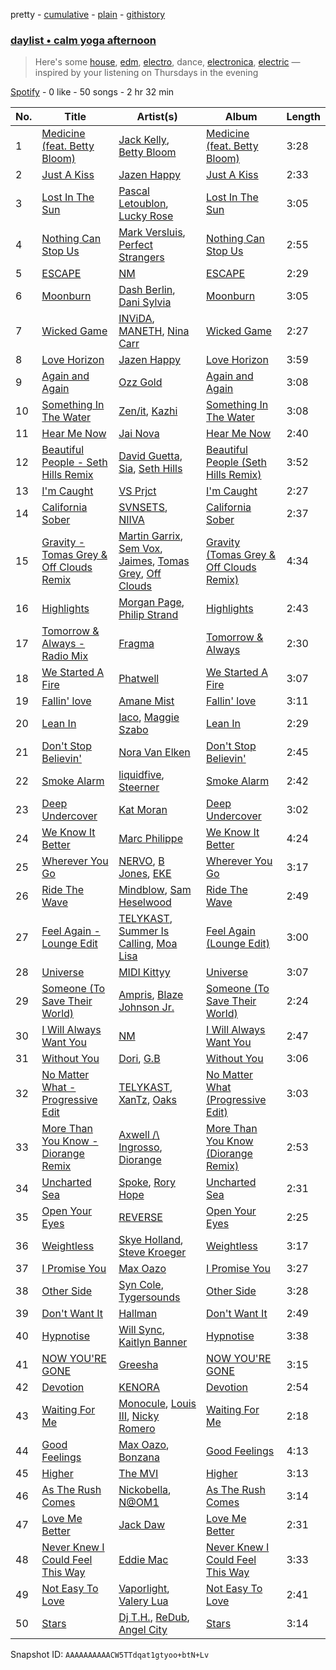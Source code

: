 pretty - [cumulative](/playlists/cumulative/37i9dQZF1EP6YuccBxUcC1.md) - [plain](/playlists/plain/37i9dQZF1EP6YuccBxUcC1) - [githistory](https://github.githistory.xyz/mdn522/spotify-playlist-archive/blob/main/playlists/plain/37i9dQZF1EP6YuccBxUcC1)

### [daylist • calm yoga afternoon](https://open.spotify.com/playlist/37i9dQZF1EP6YuccBxUcC1)

> Here's some <a href="spotify:playlist:37i9dQZF1EQpoj8u9Hn81e">house</a>, <a href="spotify:playlist:37i9dQZF1EQp9BVPsNVof1">edm</a>, <a href="spotify:playlist:37i9dQZF1EIf9xcFwRrkTm">electro</a>, dance, <a href="spotify:playlist:37i9dQZF1EIgtdfeeWwF7B">electronica</a>, <a href="spotify:playlist:37i9dQZF1EIe1dCdpWzpql">electric</a> — inspired by your listening on Thursdays in the evening

[Spotify](https://open.spotify.com/user/spotify) - 0 like - 50 songs - 2 hr 32 min

| No. | Title | Artist(s) | Album | Length |
|---|---|---|---|---|
| 1 | [Medicine \(feat\. Betty Bloom\)](https://open.spotify.com/track/5QpmOkxVbi63rY5a1VmyWj) | [Jack Kelly](https://open.spotify.com/artist/1qXQAJC0HsasWQhGI8P1QC), [Betty Bloom](https://open.spotify.com/artist/028AENVWICmqAiAj5xXncO) | [Medicine \(feat\. Betty Bloom\)](https://open.spotify.com/album/62MZQyThHHh3xs5gfXDOP7) | 3:28 |
| 2 | [Just A Kiss](https://open.spotify.com/track/4iDjreRvS6u6EZ7WFTzrSU) | [Jazen Happy](https://open.spotify.com/artist/7LIqhNtwvXIRW7BNlKyYP4) | [Just A Kiss](https://open.spotify.com/album/4KOCSTF6hJVZkpoxiRHoe6) | 2:33 |
| 3 | [Lost In The Sun](https://open.spotify.com/track/2tKnIEdSmVJ4dRzU3mKUnT) | [Pascal Letoublon](https://open.spotify.com/artist/0oXTS2yHUnuji1R7kc9J9a), [Lucky Rose](https://open.spotify.com/artist/5ShkaitLUorYdZgJMqTF5E) | [Lost In The Sun](https://open.spotify.com/album/7G6gn0CNNrwVkTiyMFv53O) | 3:05 |
| 4 | [Nothing Can Stop Us](https://open.spotify.com/track/0dzhSU8vPP99GX1uGMdFbc) | [Mark Versluis](https://open.spotify.com/artist/6hiFQYuO9Fukh5CaHIZVy3), [Perfect Strangers](https://open.spotify.com/artist/24VvzlaKr8QvcGWrmFhUsz) | [Nothing Can Stop Us](https://open.spotify.com/album/380aOwKP7Zdf8YvvnAFvgQ) | 2:55 |
| 5 | [ESCAPE](https://open.spotify.com/track/0LRwXz1Es1jKWOWTmwnPtm) | [NM](https://open.spotify.com/artist/6DSuRHXUb51grra5uWPI6d) | [ESCAPE](https://open.spotify.com/album/0izNOP3zKiZgLfGcR6q4MD) | 2:29 |
| 6 | [Moonburn](https://open.spotify.com/track/4FSoe9qXKMY31gWoPPpiSk) | [Dash Berlin](https://open.spotify.com/artist/1xT5p0VBpnZDrvVSjX9sri), [Dani Sylvia](https://open.spotify.com/artist/4loap7SYpi11OpsZKnynZj) | [Moonburn](https://open.spotify.com/album/51UBRRdqCDebRQibh4Y9rt) | 3:05 |
| 7 | [Wicked Game](https://open.spotify.com/track/5d6YHgDwhK1KNYi9N67oN0) | [INViDA](https://open.spotify.com/artist/23ShYrOhu7gvdxz5NcIQx5), [MANETH](https://open.spotify.com/artist/3LYXvIIHViMsDvK7AtBXMu), [Nina Carr](https://open.spotify.com/artist/776UugG4CdQlYfsEUVCRqb) | [Wicked Game](https://open.spotify.com/album/39H1GGcXNIyd5Yheja6lDw) | 2:27 |
| 8 | [Love Horizon](https://open.spotify.com/track/5nc6RdSSF7EKnHrfXnQLmR) | [Jazen Happy](https://open.spotify.com/artist/7LIqhNtwvXIRW7BNlKyYP4) | [Love Horizon](https://open.spotify.com/album/2c7hnrWznBwlqfnV1O5zqx) | 3:59 |
| 9 | [Again and Again](https://open.spotify.com/track/07fu7m89fwYrTwScLwaghT) | [Ozz Gold](https://open.spotify.com/artist/0KZDvnSmE8sY5Q2PtUab2P) | [Again and Again](https://open.spotify.com/album/462KVKF9oYosCYY2imGvqN) | 3:08 |
| 10 | [Something In The Water](https://open.spotify.com/track/00bzG9fwS0BxxZatnWuKEE) | [Zen/it](https://open.spotify.com/artist/5HirplYzqe2d6nvqIskR82), [Kazhi](https://open.spotify.com/artist/5GTYEYJqmYH3VlaRRnkaWj) | [Something In The Water](https://open.spotify.com/album/0FYJLlxza7cff7PuGcEZmC) | 3:08 |
| 11 | [Hear Me Now](https://open.spotify.com/track/0HQoB2JnpFIDK7hfNFIwy0) | [Jai Nova](https://open.spotify.com/artist/7m0d5KbIfUlF3aY9KnTw5U) | [Hear Me Now](https://open.spotify.com/album/0HSKMBwtMY9TRJNGs4N7XW) | 2:40 |
| 12 | [Beautiful People \- Seth Hills Remix](https://open.spotify.com/track/3Ygd31O6zd47a3qCjLnITy) | [David Guetta](https://open.spotify.com/artist/1Cs0zKBU1kc0i8ypK3B9ai), [Sia](https://open.spotify.com/artist/5WUlDfRSoLAfcVSX1WnrxN), [Seth Hills](https://open.spotify.com/artist/5nFt7a5Du2MkdAr1KniXh7) | [Beautiful People \(Seth Hills Remix\)](https://open.spotify.com/album/0X4kIs7U2I7HEL1DDNU8DM) | 3:52 |
| 13 | [I'm Caught](https://open.spotify.com/track/2GAPYBErq1VPtCrAIyT69B) | [VS Prjct](https://open.spotify.com/artist/5NGhNgjAPerBPAAKlYt9ie) | [I'm Caught](https://open.spotify.com/album/7N3FMGjNDoWIRw0DK3kciE) | 2:27 |
| 14 | [California Sober](https://open.spotify.com/track/5p4RAsQQwGX9dRws22zQwR) | [SVNSETS](https://open.spotify.com/artist/6w9Xp3JyuJcHJ6C4ywTH4s), [NIIVA](https://open.spotify.com/artist/0viMvQMmt8vK3TO2TAkbz1) | [California Sober](https://open.spotify.com/album/2Snj8w4s5vSgKCbZimCAQB) | 2:37 |
| 15 | [Gravity \- Tomas Grey & Off Clouds Remix](https://open.spotify.com/track/39iiTpCiDIx9VR3zozwuBk) | [Martin Garrix](https://open.spotify.com/artist/60d24wfXkVzDSfLS6hyCjZ), [Sem Vox](https://open.spotify.com/artist/4j6FBtbchyfFhBrCw9eT45), [Jaimes](https://open.spotify.com/artist/6EdfpkgBzauysFts2D0LSO), [Tomas Grey](https://open.spotify.com/artist/324KqmU4J1mdKnHdFUE3pS), [Off Clouds](https://open.spotify.com/artist/2Qdgd1AWVVqBmv9aTWPUfm) | [Gravity \(Tomas Grey & Off Clouds Remix\)](https://open.spotify.com/album/5lyrSSLJZklByMwj2Cugjh) | 4:34 |
| 16 | [Highlights](https://open.spotify.com/track/5TRKB2OatrvY0Hq1j0oBDm) | [Morgan Page](https://open.spotify.com/artist/1N9n8MSxrr4Emhb566493b), [Philip Strand](https://open.spotify.com/artist/1hII0FUxBvpT7bnuS7TQ6q) | [Highlights](https://open.spotify.com/album/43G8M5h3W6KWaxGndJnIyL) | 2:43 |
| 17 | [Tomorrow & Always \- Radio Mix](https://open.spotify.com/track/20ZjZRZ6SGu7me5aSjJe2U) | [Fragma](https://open.spotify.com/artist/2t9efDsc10DtZpi4LP3BJJ) | [Tomorrow & Always](https://open.spotify.com/album/7ezLrcz3hv5HJ3hqlfwQqc) | 2:30 |
| 18 | [We Started A Fire](https://open.spotify.com/track/7cUPlnRD99IQs67RPN1pTC) | [Phatwell](https://open.spotify.com/artist/56lYsptWL0AlFWoU0edXQI) | [We Started A Fire](https://open.spotify.com/album/4fl3qZLu6JqOClnQumET07) | 3:07 |
| 19 | [Fallin' love](https://open.spotify.com/track/6d3yWEdO9bdQIsGi4g8vwy) | [Amane Mist](https://open.spotify.com/artist/0h7fIcvwLvet3e2aCgDgrg) | [Fallin' love](https://open.spotify.com/album/6Rvhcde4BttKEebXuZ7jwp) | 3:11 |
| 20 | [Lean In](https://open.spotify.com/track/4XiXtyRvmQrI7FSREmeMUV) | [Iaco](https://open.spotify.com/artist/3D3ELPXX1yx64WfmZLB8Bg), [Maggie Szabo](https://open.spotify.com/artist/1V5IVmwHG2veT0CUw3kb48) | [Lean In](https://open.spotify.com/album/1twmmq2nkA0syzaL83nno7) | 2:29 |
| 21 | [Don't Stop Believin'](https://open.spotify.com/track/3v35l6qdHJ4BleYQy37SB2) | [Nora Van Elken](https://open.spotify.com/artist/04m3oUGzjO3EJTQidFzTgM) | [Don't Stop Believin'](https://open.spotify.com/album/3Jc5jYmV36D1E8PA1HwMtt) | 2:45 |
| 22 | [Smoke Alarm](https://open.spotify.com/track/4rs6ZnMkkm0tDumyNInSai) | [liquidfive](https://open.spotify.com/artist/5N8lMhIyJ5Qtasb02tmK47), [Steerner](https://open.spotify.com/artist/1TMa2M8BSbJP1rqX83wALz) | [Smoke Alarm](https://open.spotify.com/album/1fa6usrAvGfRkyVSNdQXux) | 2:42 |
| 23 | [Deep Undercover](https://open.spotify.com/track/543YInskEdcnpg2Y4HFR1z) | [Kat Moran](https://open.spotify.com/artist/4zjvokNDrB8oyffQL5RFsj) | [Deep Undercover](https://open.spotify.com/album/6anSpYJeudaM6OFPzbJspf) | 3:02 |
| 24 | [We Know It Better](https://open.spotify.com/track/5wXqEdQsXbBKobbWzYAfyC) | [Marc Philippe](https://open.spotify.com/artist/0U3VVYAAivfifX8Dul3vO1) | [We Know It Better](https://open.spotify.com/album/0gq404VuVZ6YT9TemrmBQI) | 4:24 |
| 25 | [Wherever You Go](https://open.spotify.com/track/1EbzSgAawjmMdC4onsVj3Q) | [NERVO](https://open.spotify.com/artist/4j5KBTO4tk7up54ZirNGvK), [B Jones](https://open.spotify.com/artist/5Z59lu7ApgQvSdntngRDkq), [EKE](https://open.spotify.com/artist/5Bkfq1NhUCWBf2OTuTyD4I) | [Wherever You Go](https://open.spotify.com/album/4Ej2MKE2tZvLyFiD4XaUHT) | 3:17 |
| 26 | [Ride The Wave](https://open.spotify.com/track/6q1c86wj2LmhUDzmqPZzwO) | [Mindblow](https://open.spotify.com/artist/721X4xLFS5AiHb6GeuuKvF), [Sam Heselwood](https://open.spotify.com/artist/3NWsg1qe0HyufJEhf1KoI6) | [Ride The Wave](https://open.spotify.com/album/2A32vt05sNG941BMxC0SfX) | 2:49 |
| 27 | [Feel Again \- Lounge Edit](https://open.spotify.com/track/0YZPP5q0xm182fbAI6uTgg) | [TELYKAST](https://open.spotify.com/artist/7vWC03wqXwUqjPON8hc1tz), [Summer Is Calling](https://open.spotify.com/artist/34q9Zt0mBwYXGMeRq9m94u), [Moa Lisa](https://open.spotify.com/artist/0oUXA3boTncBMYFD5o6G2E) | [Feel Again \(Lounge Edit\)](https://open.spotify.com/album/0zTEmHrBbr8OL9ZGFR5Uow) | 3:00 |
| 28 | [Universe](https://open.spotify.com/track/6mZdPjfYZgrQekrVfjaYNH) | [MIDI Kittyy](https://open.spotify.com/artist/0MskAXm9cAVHMKcrBziwV4) | [Universe](https://open.spotify.com/album/3l15gpVEdMsogNuFcVWCef) | 3:07 |
| 29 | [Someone \(To Save Their World\)](https://open.spotify.com/track/28AzKc9mdDYKOYm2Ji3Fvl) | [Ampris](https://open.spotify.com/artist/7sn4p2ENk9UcN3QdnXAsN2), [Blaze Johnson Jr.](https://open.spotify.com/artist/2oM2UwBJgvwpSzP6unZpr6) | [Someone \(To Save Their World\)](https://open.spotify.com/album/0z6V5Q3Pc2wH1WwXevFf1n) | 2:24 |
| 30 | [I Will Always Want You](https://open.spotify.com/track/2glscDHmXWt0S9bYMR4i2O) | [NM](https://open.spotify.com/artist/6DSuRHXUb51grra5uWPI6d) | [I Will Always Want You](https://open.spotify.com/album/6fuI3uu9lOkqXMfGguzOZV) | 2:47 |
| 31 | [Without You](https://open.spotify.com/track/5gjy6P4qj2e6aHjpuyxQx1) | [Dori](https://open.spotify.com/artist/1gVBH27VxmZb171mcTaxaU), [G.B](https://open.spotify.com/artist/1jZcZh3QSylLn1Xz30E0x5) | [Without You](https://open.spotify.com/album/26rkJpHfsx1wQ1wrEqTROO) | 3:06 |
| 32 | [No Matter What \- Progressive Edit](https://open.spotify.com/track/3d9VgVxY5VH0HNM65rEBWm) | [TELYKAST](https://open.spotify.com/artist/7vWC03wqXwUqjPON8hc1tz), [XanTz](https://open.spotify.com/artist/1yxi0xpEv8NEWrMHGtyKHB), [Oaks](https://open.spotify.com/artist/1X2sRzO3K7Uvry9JWbG2iO) | [No Matter What \(Progressive Edit\)](https://open.spotify.com/album/0HlOJ6nN6HCrJ4kjFi3nYU) | 3:03 |
| 33 | [More Than You Know \- Diorange Remix](https://open.spotify.com/track/41GNxUO5Ud4SJJRfKSHTFf) | [Axwell /\\ Ingrosso](https://open.spotify.com/artist/2XnBwblw31dfGnspMIwgWz), [Diorange](https://open.spotify.com/artist/1BKMGwVQOhbkZ1xEiPH2k3) | [More Than You Know \(Diorange Remix\)](https://open.spotify.com/album/12wSfSndnput2c59GD9yCb) | 2:53 |
| 34 | [Uncharted Sea](https://open.spotify.com/track/6HBij05RdWXmIevjJWXLdO) | [Spoke](https://open.spotify.com/artist/4f0WTQMfVyb9aH6FGqjHkd), [Rory Hope](https://open.spotify.com/artist/147kOGOemXIO7HPzrwoYSC) | [Uncharted Sea](https://open.spotify.com/album/514IMBr9VVmWzfNQERd85Q) | 2:31 |
| 35 | [Open Your Eyes](https://open.spotify.com/track/7kJ81Y1bjuihdcx8EWW8CE) | [REVERSE](https://open.spotify.com/artist/2mP4JDbd7FikmTaymCT5tt) | [Open Your Eyes](https://open.spotify.com/album/5pdCWR60zPn1vR0xTeaxOb) | 2:25 |
| 36 | [Weightless](https://open.spotify.com/track/487RpVQgus90mxlHGeTHYr) | [Skye Holland](https://open.spotify.com/artist/2v7q6g8FLhc74i4gBBdruy), [Steve Kroeger](https://open.spotify.com/artist/3RuKMixE6jnuXqEx1Jy1om) | [Weightless](https://open.spotify.com/album/7vT6dFkmFyXOBHHeIWh43M) | 3:17 |
| 37 | [I Promise You](https://open.spotify.com/track/0ZdCOA3D6FWTAVZWPLUfI7) | [Max Oazo](https://open.spotify.com/artist/5uNCgXcFgj0OyipmIk8ZUi) | [I Promise You](https://open.spotify.com/album/0iB8RkRTXzgWsMlqIhati7) | 3:27 |
| 38 | [Other Side](https://open.spotify.com/track/2jyJ8tlA0Dq6BEnwu0M6i6) | [Syn Cole](https://open.spotify.com/artist/6i1GVNJCyyssRwXmnaeEFH), [Tygersounds](https://open.spotify.com/artist/25OLa4E37Y1huXjsPanBev) | [Other Side](https://open.spotify.com/album/5xqFxMDLRh5uCCnAAGra4O) | 3:28 |
| 39 | [Don't Want It](https://open.spotify.com/track/0WiXPyLPFeyTop0AumBZKQ) | [Hallman](https://open.spotify.com/artist/6lQbKezHkug0aJSkAjYYO5) | [Don't Want It](https://open.spotify.com/album/6kq3y7k0RlUn1mn2NWhG8c) | 2:49 |
| 40 | [Hypnotise](https://open.spotify.com/track/58EcoAdOm7bgVHAzM3MnFU) | [Will Sync](https://open.spotify.com/artist/2N5f74NThpWTkn7kJa1ljo), [Kaitlyn Banner](https://open.spotify.com/artist/2CxRW94qLsuD8o23IanmZW) | [Hypnotise](https://open.spotify.com/album/1cArJJ2U5zvWT4jB6mCaBb) | 3:38 |
| 41 | [NOW YOU'RE GONE](https://open.spotify.com/track/6p55FiUeSkuMCD6toezHsw) | [Greesha](https://open.spotify.com/artist/5fS0GQkGtikaiDKLhwV3sJ) | [NOW YOU'RE GONE](https://open.spotify.com/album/3DCX1GmnLMuueVJp4aBdfD) | 3:15 |
| 42 | [Devotion](https://open.spotify.com/track/1gwKmy3dUZ6jYkLMsYcJii) | [KENORA](https://open.spotify.com/artist/0XM0BXRA9zBg0BpRmffC8D) | [Devotion](https://open.spotify.com/album/0isupY0piChjgcNeYUGZSk) | 2:54 |
| 43 | [Waiting For Me](https://open.spotify.com/track/69FsZtKV3syfUMApe92Spf) | [Monocule](https://open.spotify.com/artist/0SURDCN1DbuW9STmuSHUaR), [Louis III](https://open.spotify.com/artist/4XY7BEqVPyIqRve1CWHTqr), [Nicky Romero](https://open.spotify.com/artist/5ChF3i92IPZHduM7jN3dpg) | [Waiting For Me](https://open.spotify.com/album/7AmzbrQgJx0ziEaObGoyR5) | 2:18 |
| 44 | [Good Feelings](https://open.spotify.com/track/1eRkintrwyhrtb1UoqTEYc) | [Max Oazo](https://open.spotify.com/artist/5uNCgXcFgj0OyipmIk8ZUi), [Bonzana](https://open.spotify.com/artist/5q3YP2wg8w3Oydv2uOAWLS) | [Good Feelings](https://open.spotify.com/album/3MFngYsgds4j1NFhutzky8) | 4:13 |
| 45 | [Higher](https://open.spotify.com/track/12vrDiCobFUGGqYqTGyyw7) | [The MVI](https://open.spotify.com/artist/3lNndpXHpx4oVT4rEt5MB4) | [Higher](https://open.spotify.com/album/1qSWxTgUBea8rYITfkX5Zo) | 3:13 |
| 46 | [As The Rush Comes](https://open.spotify.com/track/596vGkA9W8pSBjdKthgXCA) | [Nickobella](https://open.spotify.com/artist/4Bhe7FjSfLHTbUPIm5EnQt), [N@OM1](https://open.spotify.com/artist/1mCXXd6kgTl6zLQ20KRFn8) | [As The Rush Comes](https://open.spotify.com/album/13PacQTQPcb49Q29J74Jyf) | 3:14 |
| 47 | [Love Me Better](https://open.spotify.com/track/7HCzk7ZV5fVSD8BkOf9qk6) | [Jack Daw](https://open.spotify.com/artist/2v8hDzBy8b1p5BU60hpKko) | [Love Me Better](https://open.spotify.com/album/78lW7poW5wS62ARslWlFUh) | 2:31 |
| 48 | [Never Knew I Could Feel This Way](https://open.spotify.com/track/5956F5hBeD68VVTeNjHqJv) | [Eddie Mac](https://open.spotify.com/artist/76tgXVLNI0Ms0xFsV6JsT9) | [Never Knew I Could Feel This Way](https://open.spotify.com/album/1CaXIJN5FgyB0kPNWkdonP) | 3:33 |
| 49 | [Not Easy To Love](https://open.spotify.com/track/5RStdUTLJbAHyx9VUxmvwD) | [Vaporlight](https://open.spotify.com/artist/2PqOUbx2GPnalkxHYumX3H), [Valery Lua](https://open.spotify.com/artist/0vNfKnAkh1mgDe9aTm25H2) | [Not Easy To Love](https://open.spotify.com/album/3YO89nWXM0UM5h2HpWSp4j) | 2:41 |
| 50 | [Stars](https://open.spotify.com/track/4otTeDCSX7NLtF3J56ESwD) | [Dj T.H.](https://open.spotify.com/artist/4ulezsrIi1ZZ4uUx1QqasZ), [ReDub](https://open.spotify.com/artist/5NkCzwlwnkAjKeKqEitbcF), [Angel City](https://open.spotify.com/artist/7cwm843vv3YM0XvGAf5zgL) | [Stars](https://open.spotify.com/album/3mLorMi319a3e5uZSgvNGe) | 3:14 |

Snapshot ID: `AAAAAAAAAACW5TTdqat1gtyoo+btN+Lv`
